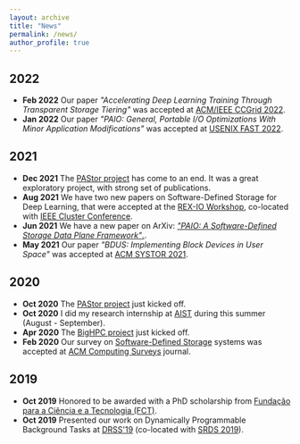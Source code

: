 ```yaml
---
layout: archive
title: "News"
permalink: /news/
author_profile: true
---
```


## 2022

* **Feb 2022** Our paper *"Accelerating Deep Learning Training Through Transparent Storage Tiering"* was accepted at [ACM/IEEE CCGrid 2022](https://fcrlab.unime.it/ccgrid22/).     
* **Jan 2022** Our paper *"PAIO: General, Portable I/O Optimizations With Minor Application Modifications"* was accepted at [USENIX FAST 2022](https://www.usenix.org/conference/fast22/).

## 2021

* **Dec 2021** The [PAStor project](https://pastor-project.github.io/) has come to an end. It was a great exploratory project, with strong set of publications.
* **Aug 2021** We have two new papers on Software-Defined Storage for Deep Learning, that were accepted at the [REX-IO Workshop](https://sites.google.com/view/rexio/home), co-located with [IEEE Cluster Conference](https://clustercomp.org/2021/).    
* **Jun 2021** We have a new paper on ArXiv: [*"PAIO: A Software-Defined Storage Data Plane Framework"*.](https://arxiv.org/abs/2106.03617).
* **May 2021** Our paper *"BDUS: Implementing Block Devices in User Space"* was accepted at [ACM SYSTOR 2021](https://www.systor.org/2021/).


## 2020

* **Oct 2020** The [PAStor project](https://pastor-project.github.io/) just kicked off.
* **Oct 2020** I did my research internship at [AIST](https://www.aist.go.jp/index_en.html) during this summer (August - September).
* **Apr 2020** The [BigHPC project](https://bighpc.wavecom.pt/) just kicked off.
* **Feb 2020** Our survey on [Software-Defined Storage](https://rgmacedo.github.io/files/csur20-sds-survey/rgmacedo-csur20.pdf) systems was accepted at [ACM Computing Surveys](https://dl.acm.org/journal/csur) journal.


## 2019

* **Oct 2019** Honored to be awarded with a PhD scholarship from [Fundação para a Ciência e a Tecnologia (FCT)](https://www.fct.pt/index.phtml.en).
* **Oct 2019** Presented our work on Dynamically Programmable Background Tasks at [DRSS'19](http://drss.inesctec.pt/) (co-located with [SRDS 2019](https://srds2019.projet.liris.cnrs.fr/)).
